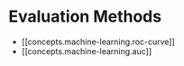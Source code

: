 # Evaluation Methods

- [[concepts.machine-learning.roc-curve]]
- [[concepts.machine-learning.auc]]
